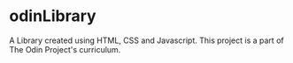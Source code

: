 # odinLibrary
A Library created using HTML, CSS and Javascript. 
This project is a part of The Odin Project's curriculum.
